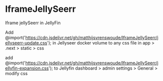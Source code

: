 # IframeJellySeerr
Iframe jellySeerr in JellyFin

Add @import('https://cdn.jsdelivr.net/gh/matthijsvrenswoude/IframeJellySeerr/jellyseerr-update.css'); in Jellyseer docker volume to any css file in app > .next > static > css


add @import('https://cdn.jsdelivr.net/gh/matthijsvrenswoude/IframeJellySeerr/jellyfin-expansion.css'); to Jellyfin dashboard > admin settings > General > modify css
